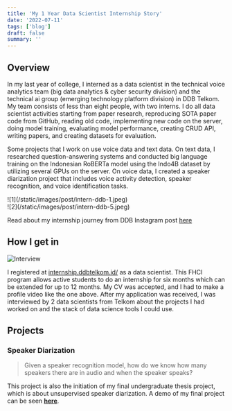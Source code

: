 ```yaml
---
title: 'My 1 Year Data Scientist Internship Story'
date: '2022-07-11'
tags: ['blog']
draft: false
summary: ''
---
```


## Overview

In my last year of college, I interned as a data scientist in the technical voice analytics team (big data analytics & cyber security division) and the technical ai group (emerging technology platform division) in DDB Telkom. My team consists of less than eight people, with two interns. I do all data scientist activities starting from paper research, reproducing SOTA paper code from GitHub, reading old code, implementing new code on the server, doing model training, evaluating model performance, creating CRUD API, writing papers, and creating datasets for evaluation.

Some projects that I work on use voice data and text data. On text data, I researched question-answering systems and conducted big language training on the Indonesian RoBERTa model using the Indo4B dataset by utilizing several GPUs on the server. On voice data, I created a speaker diarization project that includes voice activity detection, speaker recognition, and voice identification tasks.


<div className="flex flex-wrap -mx-2 overflow-hidden xl:-mx-2">
  <div className="my-1 px-2 w-full overflow-hidden xl:my-1 xl:px-2 xl:w-1/2">
    ![1](/static/images/post/intern-ddb-1.jpeg)
  </div>
  <div className="my-1 px-2 w-full overflow-hidden xl:my-1 xl:px-2 xl:w-1/2">
    ![2](/static/images/post/intern-ddb-5.jpeg)
  </div>
</div>

Read about my internship journey from DDB Instagram post [here](https://www.instagram.com/p/CZZFAYovC8x/?utm_source=ig_web_copy_link)

## How I get in

![Interview](/static/gifs/post-intern-ddb.gif)

I registered at [internship.ddbtelkom.id/](https://internship.ddbtelkom.id/) as a data scientist. This FHCI program allows active students to do an internship for six months which can be extended for up to 12 months. My CV was accepted, and I had to make a profile video like the one above. After my application was received, I was interviewed by 2 data scientists from Telkom about the projects I had worked on and the stack of data science tools I could use.

## Projects

### Speaker Diarization

> Given a speaker recognition model, how do we know how many speakers there are in audio and when the speaker speaks?

This project is also the initiation of my final undergraduate thesis project, which is about unsupervised speaker diarization. A demo of my final project can be seen **[here](https://aradinka-xview2-building-damage-detection-app-rm3i5q.streamlit.app/)**.